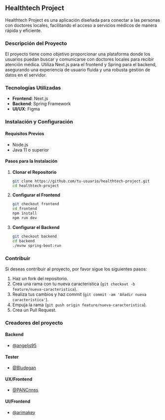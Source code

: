 ## Healthtech Project

Healthtech Project es una aplicación diseñada para conectar a las personas con doctores locales, facilitando el acceso a servicios médicos de manera rápida y eficiente.

### Descripción del Proyecto

El proyecto tiene como objetivo proporcionar una plataforma donde los usuarios puedan buscar y comunicarse con doctores locales para recibir atención médica. Utiliza Next.js para el frontend y Spring para el backend, asegurando una experiencia de usuario fluida y una robusta gestión de datos en el servidor.

### Tecnologías Utilizadas

- **Frontend**: Next.js
- **Backend**: Spring Framework
- **UI/UX**: Figma

### Instalación y Configuración

#### Requisitos Previos

- Node.js
- Java 11 o superior

#### Pasos para la Instalación

1. **Clonar el Repositorio**

    ```bash
    git clone https://github.com/tu-usuario/healthtech-project.git
    cd healthtech-project
    ```

2. **Configurar el Frontend**

    ```bash
    git checkout frontend
    cd frontend
    npm install
    npm run dev
    ```

3. **Configurar el Backend**

    ```bash
    git checkout backend
    cd backend
    ./mvnw spring-boot:run
    ```

### Contribuir

Si deseas contribuir al proyecto, por favor sigue los siguientes pasos:

1. Haz un fork del repositorio.
2. Crea una rama con tu nueva característica (`git checkout -b feature/nueva-caracteristica`).
3. Realiza tus cambios y haz commit (`git commit -am 'Añadir nueva característica'`).
4. Empuja la rama (`git push origin feature/nueva-caracteristica`).
5. Crea un Pull Request.

### Creadores del proyecto

#### Backend

- [@angeljs95](https://github.com/angeljs95)

#### Tester

- [@Bludegan](https://github.com/Bludegan)

#### UX/Frontend

- [@PANCnnss](https://github.com/PANCnnss)

#### UI/Frontend

- [@arimakey](https://github.com/arimakey)